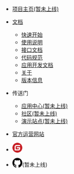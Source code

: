 - [项目主页(暂未上线)](https://tawords.com/ "背Ta单词项目主页")

- [文档](/README "背Ta单词官方网站")
	- [快速开始](/manual/start/introduction)
	- [使用说明](/manual/instructions/start-using)
	- [接口文档](/manual/api/introduction)
	- [代码规范](/manual/standard)
	- [应用开发文档](/manual/app-developer/start)
	- [关于](/manual/about/)
	- [版本信息](/manual/instructions/start-using)

- 传送门
    - [应用中心(暂未上线)](https://app.tawords.com/ "应用中心")
    - [社区(暂未上线)](https://club.tawords.com/ "社区")
    - [演示站点(暂未上线)](https://demo.tawords.com/ "演示站点")

- [官方运营网站](https://www.reciteword.com/ "背Ta单词官方网站")

- [<img src="static/images/gitee.svg" style="height: 26px; vertical-align: text-bottom;" />](https://gitee.com/tawords/ "背Ta单词 Gitee repo")
- [<img src="static/images/github.svg" style="height: 26px; vertical-align: text-bottom;" />](https://github.com/tawords/ "背Ta单词 GitHub repo")(暂未上线)

<!--
- [![gitee](static/images/gitee.svg)(暂未上线)](https://gitee.com/ "背Ta单词 Gitee repo")
- [![github](static/images/github.svg)(暂未上线)](https://github.com/ "背Ta单词 GitHub repo")
-->